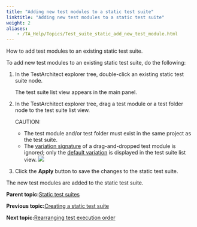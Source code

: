 ```yaml
--- 
title: "Adding new test modules to a static test suite"
linktitle: "Adding new test modules to a static test suite"
weight: 2
aliases: 
    - /TA_Help/Topics/Test_suite_static_add_new_test_module.html
---
```


How to add test modules to an existing static test suite.

To add new test modules to an existing static test suite, do the following:

1.  In the TestArchitect explorer tree, double-click an existing static test suite node.

    The test suite list view appears in the main panel.

2.  In the TestArchitect explorer tree, drag a test module or a test folder node to the test suite list view.

    CAUTION:

    -   The test module and/or test folder must exist in the same project as the test suite.
    -   The [variation signature](/TA_Glossary/Topics/glossaryVariationSignature.html) of a drag-and-dropped test module is ignored; only the [default variation](Variations_default.html) is displayed in the test suite list view.
    ![](/images//Images/add_test_modules_to_static_test_suite.png)

3.  Click the **Apply** button to save the changes to the static test suite.


The new test modules are added to the static test suite.

**Parent topic:**[Static test suites](/TA_Help/Topics/Test_suite_static.html)

**Previous topic:**[Creating a static test suite](/TA_Help/Topics/Test_suite_item_static.html)

**Next topic:**[Rearranging test execution order](/TA_Help/Topics/Test_suite_static_rearrange_test_modules.html)

